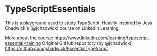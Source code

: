 # TypeScriptEssentials

This is a playground used to study TypeScript.
Heavily inspired by Jess Chadwick's (@jchadwick) course on LinkedIn Learning.

More about the course: https://www.linkedin.com/learning/typescript-essential-training
Original GitHub repository (by @jchadwick): https://github.com/jchadwick/EssentialTypeScript
